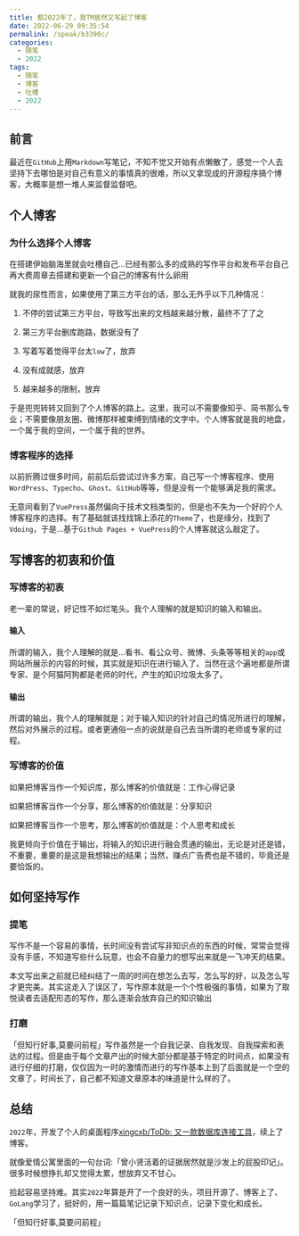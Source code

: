 ```yaml
---
title: 都2022年了，我TM居然又写起了博客
date: 2022-06-29 09:35:54
permalink: /speak/b3390c/
categories:
  - 随笔
  - 2022
tags:
  - 随笔
  - 博客
  - 吐槽
  - 2022
---
```


## 前言

最近在`GitHub`上用`Markdown`写笔记，不知不觉又开始有点懒散了，感觉一个人去坚持下去哪怕是对自己有意义的事情真的很难，所以又拿现成的开源程序搞个博客，大概率是想一堆人来监督监督吧。

<!-- more -->

<InArticleAdsense
    data-ad-client="ca-pub-1725717718088510"
    data-ad-slot="7426219401">
</InArticleAdsense>

## 个人博客

### 为什么选择个人博客

在搭建伊始脑海里就会吐槽自己...已经有那么多的成熟的写作平台和发布平台自己再大费周章去搭建和更新一个自己的博客有什么卵用

就我的尿性而言，如果使用了第三方平台的话，那么无外乎以下几种情况：

1. 不停的尝试第三方平台，导致写出来的文档越来越分散，最终不了了之

2. 第三方平台删库跑路，数据没有了 

3. 写着写着觉得平台太`low`了，放弃

4. 没有成就感，放弃

5. 越来越多的限制，放弃

于是兜兜转转又回到了个人博客的路上。这里，我可以不需要像知乎、简书那么专业；不需要像朋友圈、微博那样被束缚到情绪的文字中。个人博客就是我的地盘，一个属于我的空间，一个属于我的世界。

### 博客程序的选择

以前折腾过很多时间，前前后后尝试过许多方案，自己写一个博客程序、使用`WordPress`、`Typecho`、`Ghost`、`GitHub`等等，但是没有一个能够满足我的需求。

无意间看到了`VuePress`虽然偏向于技术文档类型的，但是也不失为一个好的个人博客程序的选择。有了基础就该找找锦上添花的`Theme`了，也是缘分，找到了`Vdoing`，于是...基于`Github Pages + VuePress`的个人博客就这么敲定了。

## 写博客的初衷和价值

### 写博客的初衷

老一辈的常说，好记性不如烂笔头。我个人理解的就是知识的输入和输出。

#### 输入

所谓的输入，我个人理解的就是...看书、看公众号、微博、头条等等相关的`app`或网站所展示的内容的时候，其实就是知识在进行输入了。当然在这个遍地都是所谓专家、是个阿猫阿狗都是老师的时代，产生的知识垃圾太多了。

#### 输出

所谓的输出，我个人的理解就是；对于输入知识的针对自己的情况所进行的理解，然后对外展示的过程。或者更通俗一点的说就是自己去当所谓的老师或专家的过程。

### 写博客的价值

如果把博客当作一个知识库，那么博客的价值就是：工作心得记录

如果把博客当作一个分享，那么博客的价值就是：分享知识

如果把博客当作一个思考，那么博客的价值就是：个人思考和成长

我更倾向于价值在于输出，将输入的知识进行融会贯通的输出，无论是对还是错，不重要，重要的是这是我想输出的结果；当然，赚点广告费也是不错的，毕竟还是要恰饭的。

## 如何坚持写作

### 提笔

写作不是一个容易的事情，长时间没有尝试写非知识点的东西的时候，常常会觉得没有手感，不知道写些什么玩意，也会不自量力的想写出来就是一飞冲天的结果。

本文写出来之前就已经纠结了一周的时间在想怎么去写，怎么写的好，以及怎么写才更完美。其实这走入了误区了，写作原本就是一个个性极强的事情，如果为了取悦读者去适配形态的写作，那么逐渐会放弃自己的知识输出

### 打磨

「但知行好事,莫要问前程」写作虽然是一个自我记录、自我发现、自我探索和表达的过程。但是由于每个文章产出的时候大部分都是基于特定的时间点，如果没有进行仔细的打磨，仅仅因为一时的激情而进行的写作基本上到了后面就是一个空的文章了，时间长了，自己都不知道文章原本的味道是什么样的了。

## 总结

`2022`年，开发了个人的桌面程序[xingcxb/ToDb: 又一款数据库连接工具](https://github.com/xingcxb/ToDb)，续上了博客。

就像爱情公寓里面的一句台词:「曾小贤活着的证据居然就是沙发上的屁股印记」。很多时候想挣扎却又觉得太累，想放弃又不甘心。

拾起容易坚持难。其实`2022`年算是开了一个良好的头，项目开源了、博客上了、`GoLang`学习了，挺好的，用一篇篇笔记记录下知识点，记录下变化和成长。

「但知行好事,莫要问前程」